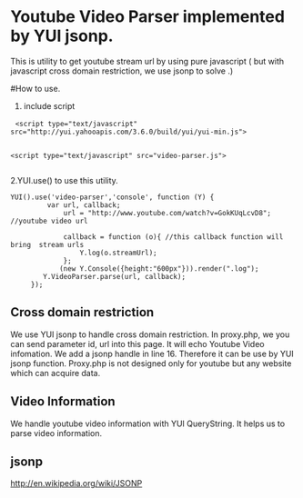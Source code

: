 Youtube Video Parser implemented by YUI jsonp.
==========

This is utility to get youtube stream url by using pure javascript ( but with javascript cross domain restriction, we use jsonp to solve .)


#How to use.

1. include script
<pre> <code>&lt;script type="text/javascript" src="http://yui.yahooapis.com/3.6.0/build/yui/yui-min.js"></script>
 &lt;script type="text/javascript" src="video-parser.js"></script>
</code></pre>

2.YUI.use() to use this utility.
<pre><code>YUI().use('video-parser','console', function (Y) {
         var url, callback;
             url = "http://www.youtube.com/watch?v=GokKUqLcvD8"; //youtube video url

             callback = function (o){ //this callback function will bring  stream urls 
                 Y.log(o.streamUrl);
             };
            (new Y.Console({height:"600px"})).render(".log");
        Y.VideoParser.parse(url, callback);
     });
</code></pre>

## Cross domain restriction
We use YUI jsonp to handle cross domain restriction.
In proxy.php, we you can send parameter id, url into this page. It will echo Youtube Video infomation.
We add a jsonp handle in line 16. Therefore it can be use by YUI jsonp function.
Proxy.php is not designed only for youtube but any website which can acquire data.

## Video Information
We handle youtube video information with YUI QueryString. It helps us to parse video information.
## jsonp
http://en.wikipedia.org/wiki/JSONP 
